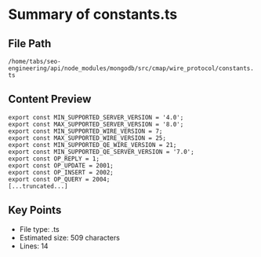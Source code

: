# Summary of constants.ts
  
## File Path
`/home/tabs/seo-engineering/api/node_modules/mongodb/src/cmap/wire_protocol/constants.ts`

## Content Preview
```
export const MIN_SUPPORTED_SERVER_VERSION = '4.0';
export const MAX_SUPPORTED_SERVER_VERSION = '8.0';
export const MIN_SUPPORTED_WIRE_VERSION = 7;
export const MAX_SUPPORTED_WIRE_VERSION = 25;
export const MIN_SUPPORTED_QE_WIRE_VERSION = 21;
export const MIN_SUPPORTED_QE_SERVER_VERSION = '7.0';
export const OP_REPLY = 1;
export const OP_UPDATE = 2001;
export const OP_INSERT = 2002;
export const OP_QUERY = 2004;
[...truncated...]
```

## Key Points
- File type: .ts
- Estimated size: 509 characters
- Lines: 14
